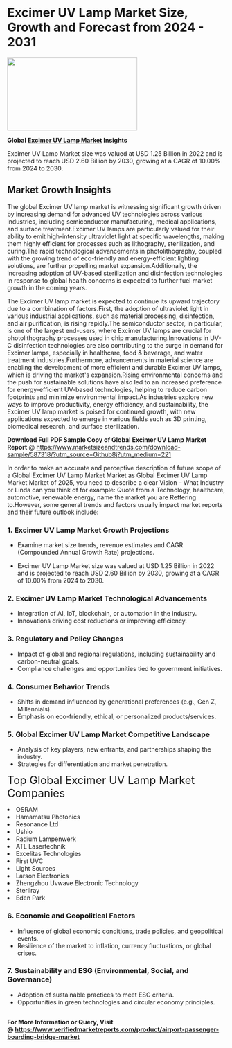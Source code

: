 <H1>Excimer UV Lamp Market Size, Growth and Forecast from 2024 - 2031</H1><img class="aligncenter size-medium wp-image-584254" src="https://thirdeyenews.in/wp-content/uploads/2024/09/Global-Market-Research-300x168.jpeg" alt="" width="300" height="168" /><p><strong>Global&nbsp;<a href="https://www.marketsizeandtrends.com/download-sample/587318/?utm_source=Github8j?utm_medium=221">Excimer UV Lamp Market</a> Insights</strong></p><p>Excimer UV Lamp Market size was valued at USD 1.25 Billion in 2022 and is projected to reach USD 2.60 Billion by 2030, growing at a CAGR of 10.00% from 2024 to 2030.</p><p><h2>Market Growth Insights</h2> <p>The global Excimer UV lamp market is witnessing significant growth driven by increasing demand for advanced UV technologies across various industries, including semiconductor manufacturing, medical applications, and surface treatment.Excimer UV lamps are particularly valued for their ability to emit high-intensity ultraviolet light at specific wavelengths, making them highly efficient for processes such as lithography, sterilization, and curing.The rapid technological advancements in photolithography, coupled with the growing trend of eco-friendly and energy-efficient lighting solutions, are further propelling market expansion.Additionally, the increasing adoption of UV-based sterilization and disinfection technologies in response to global health concerns is expected to further fuel market growth in the coming years.</p> <p>The Excimer UV lamp market is expected to continue its upward trajectory due to a combination of factors.First, the adoption of ultraviolet light in various industrial applications, such as material processing, disinfection, and air purification, is rising rapidly.The semiconductor sector, in particular, is one of the largest end-users, where Excimer UV lamps are crucial for photolithography processes used in chip manufacturing.Innovations in UV-C disinfection technologies are also contributing to the surge in demand for Excimer lamps, especially in healthcare, food & beverage, and water treatment industries.Furthermore, advancements in material science are enabling the development of more efficient and durable Excimer UV lamps, which is driving the market's expansion.Rising environmental concerns and the push for sustainable solutions have also led to an increased preference for energy-efficient UV-based technologies, helping to reduce carbon footprints and minimize environmental impact.As industries explore new ways to improve productivity, energy efficiency, and sustainability, the Excimer UV lamp market is poised for continued growth, with new applications expected to emerge in various fields such as 3D printing, biomedical research, and surface sterilization.</p> <p><span class=""><strong>Download Full PDF Sample Copy of Global Excimer UV Lamp Market Report</strong> @ <a href="https://www.marketsizeandtrends.com/download-sample/587318/?utm_source=Github8j?utm_medium=221" target="_blank">https://www.marketsizeandtrends.com/download-sample/587318/?utm_source=Github8j?utm_medium=221</a></span></p><p>In order to make an accurate and perceptive description of future scope of a Global&nbsp;Excimer UV Lamp Market Market as Global&nbsp;Excimer UV Lamp Market Market of 2025, you need to describe a clear Vision &ndash; What Industry or Linda can you think of for example: Quote from a Technology, healthcare, automotive, renewable energy, name the market you are Reffering to.However, some general trends and factors usually impact market reports and their future outlook include:</p><h3>1.&nbsp;<strong>Excimer UV Lamp Market Growth Projections</strong></h3><ul><li>Examine market size trends, revenue estimates and CAGR (Compounded Annual Growth Rate) projections.</li><li><p>Excimer UV Lamp Market size was valued at USD 1.25 Billion in 2022 and is projected to reach USD 2.60 Billion by 2030, growing at a CAGR of 10.00% from 2024 to 2030.</p></li></ul><h3>2.&nbsp;<strong>Excimer UV Lamp Market Technological Advancements</strong></h3><ul><li>Integration of AI, IoT, blockchain, or automation in the industry.</li><li>Innovations driving cost reductions or improving efficiency.</li></ul><h3>3.&nbsp;<strong>Regulatory and Policy Changes</strong></h3><ul><li>Impact of global and regional regulations, including sustainability and carbon-neutral goals.</li><li>Compliance challenges and opportunities tied to government initiatives.</li></ul><h3>4.&nbsp;<strong>Consumer Behavior Trends</strong></h3><ul><li>Shifts in demand influenced by generational preferences (e.g., Gen Z, Millennials).</li><li>Emphasis on eco-friendly, ethical, or personalized products/services.</li></ul><h3>5.&nbsp;<strong>Global Excimer UV Lamp Market Competitive Landscape</strong></h3><ul><li>Analysis of key players, new entrants, and partnerships shaping the industry.</li><li>Strategies for differentiation and market penetration.</li></ul><p data-pm-slice="1 1 []"><span style="color: inherit; font-family: inherit; font-size: 25px;">Top Global Excimer UV Lamp Market Companies</span></p><div class="" data-test-id=""><p><li>OSRAM</li><li> Hamamatsu Photonics</li><li> Resonance Ltd</li><li> Ushio</li><li> Radium Lampenwerk</li><li> ATL Lasertechnik</li><li> Excelitas Technologies</li><li> First UVC</li><li> Light Sources</li><li> Larson Electronics</li><li> Zhengzhou Uvwave Electronic Technology</li><li> Sterilray</li><li> Eden Park</li></p></div><h3>6.&nbsp;<strong>Economic and Geopolitical Factors</strong></h3><ul><li>Influence of global economic conditions, trade policies, and geopolitical events.</li><li>Resilience of the market to inflation, currency fluctuations, or global crises.</li></ul><h3>7.&nbsp;<strong>Sustainability and ESG (Environmental, Social, and Governance)</strong></h3><ul><li>Adoption of sustainable practices to meet ESG criteria.</li><li>Opportunities in green technologies and circular economy principles.</li></ul><h2><strong style="font-size: 14px;">For More Information or Query, Visit @&nbsp;</strong><a style="background-color: #ffffff; font-size: 14px;" href="https://www.marketsizeandtrends.com/report/excimer-uv-lamp-market/" target="_blank">https://www.verifiedmarketreports.com/product/airport-passenger-boarding-bridge-market</a></h2>